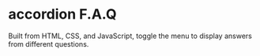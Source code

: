 # accordion F.A.Q
Built from HTML, CSS, and JavaScript, toggle the menu to display answers from different questions.
